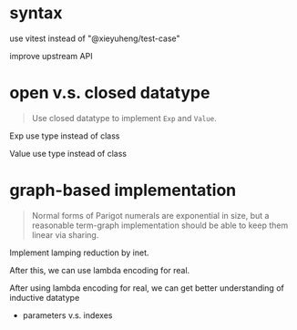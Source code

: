 # syntax

use vitest instead of "@xieyuheng/test-case"

improve upstream API

# open v.s. closed datatype

> Use closed datatype to implement `Exp` and `Value`.

Exp use type instead of class

Value use type instead of class

# graph-based implementation

> Normal forms of Parigot numerals are exponential in size,
> but a reasonable term-graph implementation
> should be able to keep them linear via sharing.

Implement lamping reduction by inet.

After this, we can use lambda encoding for real.

After using lambda encoding for real,
we can get better understanding of inductive datatype
- parameters v.s. indexes
